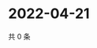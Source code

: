# 2022-04-21

共 0 条

<!-- BEGIN WEIBO -->
<!-- 最后更新时间 Thu Apr 21 2022 09:17:21 GMT+0800 (China Standard Time) -->

<!-- END WEIBO -->

